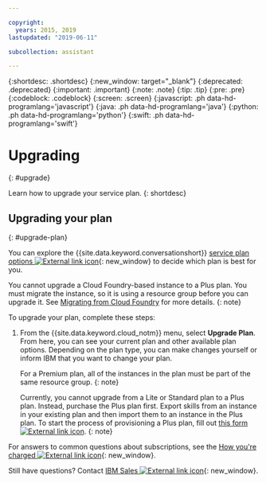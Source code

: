 ```yaml
---

copyright:
  years: 2015, 2019
lastupdated: "2019-06-11"

subcollection: assistant

---
```


{:shortdesc: .shortdesc}
{:new_window: target="_blank"}
{:deprecated: .deprecated}
{:important: .important}
{:note: .note}
{:tip: .tip}
{:pre: .pre}
{:codeblock: .codeblock}
{:screen: .screen}
{:javascript: .ph data-hd-programlang='javascript'}
{:java: .ph data-hd-programlang='java'}
{:python: .ph data-hd-programlang='python'}
{:swift: .ph data-hd-programlang='swift'}

# Upgrading
{: #upgrade}

Learn how to upgrade your service plan.
{: shortdesc}

## Upgrading your plan
{: #upgrade-plan}

You can explore the {{site.data.keyword.conversationshort}} [service plan options ![External link icon](../../icons/launch-glyph.svg "External link icon")](https://www.ibm.com/cloud/watson-assistant/pricing/){: new_window} to decide which plan is best for you.

You cannot upgrade a Cloud Foundry-based instance to a Plus plan. You must migrate the instance, so it is using a resource group before you can upgrade it. See [Migrating from Cloud Foundry](/docs/services/watson?topic=watson-migrate) for more details.
{: note}

To upgrade your plan, complete these steps:

1.  From the {{site.data.keyword.cloud_notm}} menu, select **Upgrade Plan**.
    From here, you can see your current plan and other available plan options. Depending on the plan type, you can make changes yourself or inform IBM that you want to change your plan.

    For a Premium plan, all of the instances in the plan must be part of the same resource group.
    {: note} 

    Currently, you cannot upgrade from a Lite or Standard plan to a Plus plan. Instead, purchase the Plus plan first. Export skills from an instance in your existing plan and then import them to an instance in the Plus plan. To start the process of provisioning a Plus plan, fill out [this form ![External link icon](../../icons/launch-glyph.svg "External link icon")](https://ibm.biz/contact-WA-plus).
    {: note}

For answers to common questions about subscriptions, see the [How you're charged ![External link icon](../../icons/launch-glyph.svg "External link icon")](/docs/billing-usage?topic=billing-usage-charges){: new_window}.

Still have questions? Contact [IBM Sales ![External link icon](../../icons/launch-glyph.svg "External link icon")](https://www.ibm.com/account/reg/us-en/subscribe?formid=urx-20970){: new_window}.
